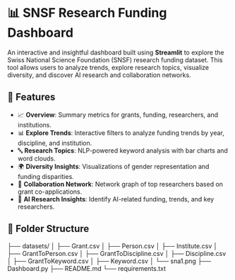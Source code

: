 # 📊 SNSF Research Funding Dashboard

An interactive and insightful dashboard built using **Streamlit** to explore the Swiss National Science Foundation (SNSF) research funding dataset. This tool allows users to analyze trends, explore research topics, visualize diversity, and discover AI research and collaboration networks.

## 🚀 Features

- 📈 **Overview**: Summary metrics for grants, funding, researchers, and institutions.
- 📊 **Explore Trends**: Interactive filters to analyze funding trends by year, discipline, and institution.
- 🔤 **Research Topics**: NLP-powered keyword analysis with bar charts and word clouds.
- 🌍 **Diversity Insights**: Visualizations of gender representation and funding disparities.
- 🤝 **Collaboration Network**: Network graph of top researchers based on grant co-applications.
- 🤖 **AI Research Insights**: Identify AI-related funding, trends, and key researchers.

## 📂 Folder Structure

├── datasets/
│   ├── Grant.csv
│   ├── Person.csv
│   ├── Institute.csv
│   ├── GrantToPerson.csv
│   ├── GrantToDiscipline.csv
│   ├── Discipline.csv
│   ├── GrantToKeyword.csv
│   ├── Keyword.csv
│   └── sna1.png
├── Dashboard.py
├── README.md
└── requirements.txt
